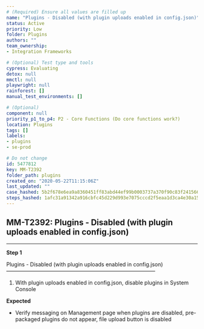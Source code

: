 ```yaml
---
# (Required) Ensure all values are filled up
name: "Plugins - Disabled (with plugin uploads enabled in config.json)"
status: Active
priority: Low
folder: Plugins
authors: ""
team_ownership: 
- Integration Frameworks

# (Optional) Test type and tools
cypress: Evaluating
detox: null
mmctl: null
playwright: null
rainforest: []
manual_test_environments: []

# (Optional)
component: null
priority_p1_to_p4: P2 - Core Functions (Do core functions work?)
location: Plugins
tags: []
labels: 
- plugins
- se-prod

# Do not change
id: 5477812
key: MM-T2392
folder_path: plugins
created_on: "2020-05-22T11:15:06Z"
last_updated: ""
case_hashed: 5b2f678e6ea9a8360451ff83abd44ef99b0003737a370f90c83f241566a41a06258bd193f8d0e0d62dd0445510ea9819
steps_hashed: 1afc31a91342a916cbfc45d229d993e7075cccd2f5eaa1d3ca4e30a159b3d6679f56012fbb2109bb72b0a6b58bb56e76
---
```


## MM-T2392: Plugins - Disabled (with plugin uploads enabled in config.json)

---

**Step 1**

Plugins - Disabled (with plugin uploads enabled in config.json)\
————————————————————————————

1. With plugin uploads enabled in config.json, disable plugins in System Console

**Expected**

- Verify messaging on Management page when plugins are disabled, pre-packaged plugins do not appear, file upload button is disabled
